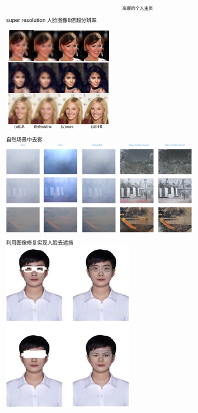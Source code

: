                                                 
                                                
                                                
                                                
                                                
                                                高娜的个人主页


super resolution
人脸图像8倍超分辨率

![face_8x](https://github.com/high426/high426.github.io/blob/master/face_8x.png)

自然场景中去雾
![dehazy](https://github.com/high426/high426.github.io/blob/master/dehazy.png)

利用图像修复实现人脸去遮挡
![inpainting](https://github.com/high426/high426.github.io/blob/master/inpainting.jpg)
